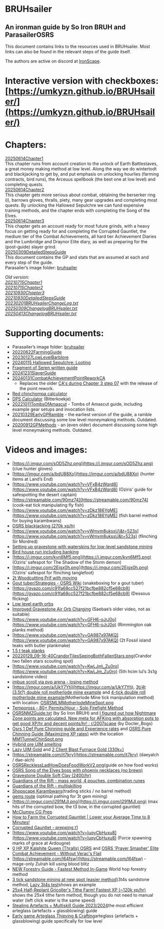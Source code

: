# BRUHsailer

## An ironman guide by So Iron BRUH and ParasailerOSRS

This document contains links to the resources used in BRUHsailer. Most links can also be found in the relevant steps of the guide itself.

The authors are active on discord at [IronScape](https://discord.gg/ironscape).

# **Interactive version with checkboxes: [https://umkyzn.github.io/BRUHsailer/](https://umkyzn.github.io/BRUHsailer/)**

# Chapters:

[20250614Chapter1](https://docs.google.com/document/d/1gCez5XG5FA1kmmBYydur3RaI_cr-dYNJlnigRrByEX8/edit)  
This chapter runs from account creation to the unlock of Earth Battlestaves, a great money making method at low level. Along the way we do wintertodt and blackjacking to get by, and put emphasis on unlocking hourlies (farming contracts, bird runs), the Arceuus spellbook (the best one at low level) and completing quests.  
[20250614Chapter2](https://docs.google.com/document/d/1YQiZ6curEYPpgm3DtjZcWHPoEEkGpYdXZ-I0gCM5p10/edit)  
This chapter gets more serious about combat, obtaining the berserker ring (i), barrows gloves, thralls, piety, many gear upgrades and completing most quests. By unlocking the Hallowed Sepulchre we can fund expensive training methods, and the chapter ends with completing the Song of the Elves.  
[20250614Chapter3](https://docs.google.com/document/d/1O1VeAkwS6VAzGVy0GT205GqiNaOAbw17H5uyuMwz39o/edit)  
This chapter gets an account ready for most future grinds, with a heavy focus on getting ready for and completing the Corrupted Gauntlet, the medium tier of the Combat Achievements, all hard tier Achievement Diaries and the Lumbridge and Draynor Elite diary, as well as preparing for the (post-guide) slayer grind.  
[20250309DetailedStepsGuide](https://docs.google.com/spreadsheets/d/1XZ-3Kja7_QS4Rxj4mJXeATXHBP03lrdUSt46gO3pWHk/edit#gid=1506136399)  
This document contains the GP and stats that are assumed at each and every step of the guide.  
Parasailer’s image folder: [bruhsailer](https://drive.google.com/drive/folders/1mqirlAU0Pk5OGI5V8NN9BhHKIeGwG1Ea)

*Old version:*  
*[20210715Chapter1](https://docs.google.com/document/d/1W4CiIPnVMDS1eqBOYbMOwViDDlJsZTeMyEl_f-432EM/edit)*  
*[20210715Chapter2](https://docs.google.com/document/d/1l9fp00nMLOA_eLBrPI7_2dzVW5MsAu8Qahmp7wEBnLw/edit)*  
*[20210930Chapter3](https://docs.google.com/document/d/19UjEKjUL_7uuEiNAF2hrPIV4vqKb47Fo4rGyMmKKhWI/edit)*  
*[20210930DetailedStepsGuide](https://docs.google.com/spreadsheets/d/1BfGt4T3T7gKmtpjdLXmjengEpXjtodX0tsrjU4ToTto/edit#gid=1506136399)*  
[*20230201BRUHsailerChangeLog.txt*](https://drive.google.com/file/d/1QESAPNUXERN-OCo7EMzS5p-5wPMvU0Dy/view)  
[*20250309ChangelogBRUHsailer.txt*](https://drive.google.com/file/d/1Wk1p1nKr_MiRvSy-oXAAYY2VjCEPppok/view?usp=sharing)  
[*20250413ChangelogBRUHsailer.txt*](https://drive.google.com/file/d/1aZlJ7SGZE4VfgDzrJUAtoNE5KmNqVieW/view?usp=drive_link)

# Supporting documents:

* Parasailer’s image folder: [bruhsailer](https://drive.google.com/drive/folders/1mqirlAU0Pk5OGI5V8NN9BhHKIeGwG1Ea)  
* [20220622FarmingGuide](https://docs.google.com/document/d/1rAnKmezSQmnqFOCti4RWze-kvMoW8i4Kyk5xswJ-9Qc/edit#)  
* [20230127LowLevelBarblore](https://docs.google.com/document/d/157zVUeEu4fkuJxjWfhTjNajR39478bBoUVRVVDeAm-w/edit)  
* [20240115 Hallowed Sepulchre: Looting](https://docs.google.com/spreadsheets/d/1orNUuGmhMWQamytxwrVyZI_c6fLWZH4J0yJX1nRLgXM/edit?usp=sharing)  
* [Fragment of Seren written guide](https://docs.google.com/document/d/1y4fh4-oWjLiIRKht3mt_MOG5M-GQJiw9RtLEZhwYEjQ/edit#)  
* [20241231SlayerGuide](https://docs.google.com/document/d/1kBMW2uRI8b4NBcYn9PmsedTnZ3yW7fuGwdzsRQSCNkk/edit)  
* [20240131CombatAchievementPointReworkCA](https://docs.google.com/spreadsheets/d/1DYmWr1ka-BLWccgFy6C4zhpDmpuZh_rbCBBmiQq3F9k/edit?usp=sharing)  
  * Replaces the older [CA's during Chapter 3 step 07](https://docs.google.com/document/d/199VVet0wIavN67O5LlTOqyslMVA8q0kuKV2VuXnpD8M/edit#heading=h.x5prtoakecgq) with the release of the point rework.  
* [Red chinchompa calculator](https://docs.google.com/spreadsheets/d/122rSf8dpivoZBG5tFNcS7B2DZAdYfi95bt2TJ4N6zPU/edit?usp=sharing)  
* [DPS Calculator](https://docs.google.com/spreadsheets/d/1wBXIlvAmqoQpu5u9XBfD4B0PW7D8owyO_CnRDiTHBKQ) (Bitterkoekje)  
* [20221011TombsOfAmascut](https://docs.google.com/document/d/19fm8sWWn8RqpIHGUEpUGW6SyJ0uW_ZLh5EaeUvAtyCY/edit?usp=sharing) \- Tombs of Amascut guide, including example gear setups and invocation lists.  
* [20210329EarlyGPRamble](https://docs.google.com/document/d/19dIIATWbZ64aJHt2DSOh3GXR0Ce8fc4bPOss1RoBda8/edit?usp=sharing) \- the earliest version of the guide, a ramble document discussing some low level moneymaking methods. Outdated.  
* [20200912GPMethods](https://docs.google.com/document/d/1XkVCOGMuvXcQCHALLC67e8AGmgGsNdtWllpHIcQC7u4/edit?usp=sharing) \- an (even older) document discussing some high level moneymaking methods. Outdated.

# 

# 

# Videos and images:

* [https://i.imgur.com/sOD5Zhz.png](https://i.imgur.com/sOD5Zhz.png) (clue hunter gloves)  
* [https://imgur.com/a/bdU88Xo](https://imgur.com/a/bdU88Xo) (hunter items at Land’s End)  
* [https://www.youtube.com/watch?v=VFxB4zWqrd8](https://www.youtube.com/watch?v=VFxB4zWqrd8) (Oziris’ guide for safespotting the desert captain)  
* [https://streamable.com/90mz74](https://streamable.com/90mz74) (cook-eat tick manipulating fly fish)  
* [https://www.youtube.com/watch?v=zDkz186YgME](https://www.youtube.com/watch?v=zDkz186YgME) (fish barrel method for buying karambwans)  
* [OSRS blackjacking (270k xp/h)](https://www.youtube.com/watch?v=6wuG8IvxHbM)  
* [https://www.youtube.com/watch?v=yWmvm8ukssU\&t=523s](https://www.youtube.com/watch?v=yWmvm8ukssU&t=523s) (flinching Sir Mordred)  
* [Setting up gravestone with waterskins for low-level sandstone mining](https://www.youtube.com/watch?v=rb5BKbVXuBo)  
* [Bird house run including banking](https://www.youtube.com/watch?v=zK4L2aDUneg)  
* [https://i.imgur.com/kvn6Mf5.png](https://i.imgur.com/kvn6Mf5.png) (Oziris’ safespot for The Shadow of the Storm demon)  
* [https://i.imgur.com/2Ejgx0h.png](https://i.imgur.com/2Ejgx0h.png) (Oziris’ safespot for flinching tanglefoot)  
* [2t Woodcutting Prif with moving](https://www.youtube.com/watch?v=klCxgZrmVe8)  
* [Gout tuber/Strategies \- OSRS Wiki](https://oldschool.runescape.wiki/w/Gout_tuber/Strategies) (snakeboxing for a gout tuber)  
* [https://gyazo.com/c91fa68cc527f21bcfbe882cf5e68cb9](https://gyazo.com/c91fa68cc527f21bcfbe882cf5e68cb9) (Dessous flicking)  
* [Low level earth orbs](https://www.youtube.com/watch?v=L4uKH-MgLSM)  
* [Improved Gravestone Air Orb Charging](https://www.youtube.com/watch?v=6PbkelK0bLA) (Saebae’s older video, not as suitable)  
* [https://www.youtube.com/watch?v=GFH6-oJrJ0o](https://www.youtube.com/watch?v=GFH6-oJrJ0o) (Rimmington oak planks method)  
* [https://www.youtube.com/watch?v=GA987x97AKQ](https://www.youtube.com/watch?v=GA987x97AKQ) (2t Fossil island teaks with butler plankmake)  
* [1.5 t teak planks](https://www.youtube.com/watch?v=A2dgu4ThJbE)  
* [20220129\_09-16-40CrandorTilesSeeingBothFallenStars.png](https://drive.google.com/file/d/1cWWMwFOprdByinP_a_6JsqkTinnhtv_D/view)(Crandor two fallen stars scouting spot)  
* [https://www.youtube.com/watch?v=KwLJm\_Zu0ro](https://www.youtube.com/watch?v=KwLJm_Zu0ro) (5th hcim lul’s 3s1g sandstone video)  
* [imbue scroll via pvp arena - losing method](https://www.youtube.com/watch?v=OORAXLhdZAg)  
* [https://imgur.com/a/UkY7Ytj](https://imgur.com/a/UkY7Ytj), [3t/4t (3.5t?) double roll motherlode mine example](https://www.youtube.com/watch?v=2WiU4Z40CN0) and [4-tick double roll motherlode mine example](https://www.youtube.com/watch?v=y6oxLDGAkkY)(Motherlode Mine tick manipulation method) with location: [OSRSMLMMotherlodeMineSpot.png](https://drive.google.com/file/d/1MKP4-fvu9jv6iEeMSC36stdk96Gwj3tA/view)  
* [Tempoross - 80+ Permits/Hour - Solo Firefight Method](https://www.youtube.com/watch?v=lg4tNw3ZjeI)  
* [OSRSNMZGuide.txt](https://drive.google.com/file/d/1Rg9o4JvmpqZZrBRPD53jlF-AM0-dE-XM/view?usp=share_link) (by So Iron BRUH) and [I figured out how Nightmare Zone points are calculated. New meta for AFKing with absorption pots to get good XP/hr and decent points/hr\! : r/2007scape](https://www.reddit.com/r/2007scape/comments/k6n3gg/i_figured_out_how_nightmare_zone_points_are/) (by Docter\_Bogs)  
* [Osrs 1 Def Pure Chinning guide and Experience rates](https://www.youtube.com/watch?v=6UuFi3OOQmg) and [OSRS Pure Chinning Guide (Maximizing XP rates)](https://www.youtube.com/watch?v=0kUYAVc4QVg) with the location [MM1TunnelChinSpot.png](https://drive.google.com/file/d/1xEUAySR-eE490VBDjNsymEquWXDByJra/view?usp=sharing)  
* [Hybrid ore UIM smelting](https://www.youtube.com/watch?v=wfBdN77X130)  
* [Lazy UIM Gold](https://www.youtube.com/watch?v=jLtU98HE1bA) and [2 Client Blast Furnace Gold (330k+)](https://www.youtube.com/watch?v=PZMv4vlCF-A)  
* [https://streamable.com/it7kry](https://streamable.com/it7kry) (daeyalch / dae-alch)  
* [OSRSRecklessLadHowDoesFoodWorkV2.png](https://drive.google.com/file/d/1Xn4YfME8C4Gqm5A5qh-T9f0-XHN4_2CQ/view)(guide on how food works)  
* [OSRS Song of the Elves boss with phoenix necklaces (no brews)](https://www.youtube.com/watch?v=7kccSC5VM8s)  
* [Gravestone Double Soft Clay (2400/hr)](https://www.youtube.com/watch?v=gEYQuCf56Q0)  
* [Guardians of the Rift - mass world, 4 pouches, combination runes](https://www.youtube.com/watch?v=4YT20KdV_mg)  
* [Guardians of the Rift - multiskilling](https://youtu.be/vAKese2xurs?list=PL1YmaQEbqW1jX9evljFu_CaJ-w-fueXUs)  
* [Shopscape Karambwans](https://www.youtube.com/watch?v=k76D_ps2ur0)(trading sticks / no barrel method)  
* [gems route](https://www.youtube.com/watch?v=JCD8mwJVygI) (optimal pathing for 3t gem mining)  
* [https://i.imgur.com/j291MJI.png](https://i.imgur.com/j291MJI.png) (max hits of the corrupted bow, the t3 bow, in the corrupted gauntlet)  
* [McClumpy CG Prep](https://docs.google.com/document/d/12ousKIqC2E7U4bPe6glZH1pkOO1ik52friBPqtIsmws/edit?usp=sharing.)  
* [How to Farm the Corrupted Gauntlet | Lower your Average Time to 8 Minutes\!](https://www.youtube.com/watch?v=OxCcXZuwqno)  
* [Corrupted Gauntlet - prepping t1](https://www.youtube.com/watch?v=ylFlK65isQ4)  
* [https://www.youtube.com/watch?v=IuqyCbHuxu8](https://www.youtube.com/watch?v=IuqyCbHuxu8) (Force spawning marks of grace at Ardougne)  
* [0 HP XP Kalphite Queen (Thralls) OSRS](https://www.youtube.com/watch?v=6xWt3ze0SCU) and [OSRS 'Prayer Smasher' Elite Combat Achievement - Without Verac's Flail](https://www.youtube.com/watch?v=OZBA2BEQfTI)  
* [https://streamable.com/l64fsw](https://streamable.com/l64fsw) \- mage-only Zulrah kill using blood blitz  
* [NEW Forestry Guide - Fastest Method In-Game](https://www.youtube.com/watch?v=7yFn-BaaDo8) World hop forestry method  
* [3 tick sandstone mining at new spot (easier method)](https://www.youtube.com/watch?v=hPQ-6aZdydI)3t4s sandstone method, [Lazy 3t4s test](https://www.youtube.com/watch?v=ezql5TmeCCg)shows an example  
* [25x4 Half-Replant Gricoller's Tithe Farm\! Fastest XP (\~120k xp/hr)](https://www.youtube.com/watch?v=FJxLs_-SR9g) shows the 25x4 tithe farm method, though you do not need to manual water (left click water is the same speed)  
* [Stealing Artefacts + Multiskill Guide 2023/2024](https://www.youtube.com/watch?v=StgC4H2eN6s)the most efficient arteglass (artefacts \+ glassblowing) guide  
* [Early game Arteglass Thieving & Crafting](https://www.youtube.com/watch?v=VfilJ8ktOc8)arteglass (artefacts \+ glassblowing) guide specifically for low level
